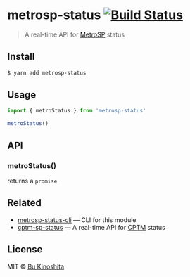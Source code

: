 # metrosp-status [![Build Status](https://travis-ci.org/bukinoshita/metrosp-status.svg?branch=master)](https://travis-ci.org/bukinoshita/metrosp-status)

> A real-time API for [MetroSP](http://www.metro.sp.gov.br/) status

## Install

```bash
$ yarn add metrosp-status
```

## Usage

```js
import { metroStatus } from 'metrosp-status'

metroStatus()
```

## API

### metroStatus()

returns a `promise`

## Related

- [metrosp-status-cli](https://github.com/bukinoshita/metrosp-status-cli) — CLI for this module
- [cptm-sp-status](https://github.com/bukinoshita/cptm-sp-status) — A real-time API for [CPTM](https://www.cptm.sp.gov.br/) status

## License

MIT © [Bu Kinoshita](https://bukinoshita.com)
